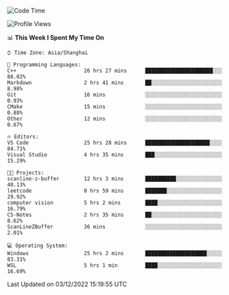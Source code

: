 <!--START_SECTION:waka-->
![Code Time](http://img.shields.io/badge/Code%20Time-414%20hrs%2018%20mins-blue)

![Profile Views](http://img.shields.io/badge/Profile%20Views-3-blue)

📊 **This Week I Spent My Time On** 

```text
⌚︎ Time Zone: Asia/Shanghai

💬 Programming Languages: 
C++                      26 hrs 27 mins      ██████████████████████░░░   88.02% 
Markdown                 2 hrs 41 mins       ██░░░░░░░░░░░░░░░░░░░░░░░   8.98% 
Git                      16 mins             ░░░░░░░░░░░░░░░░░░░░░░░░░   0.93% 
CMake                    15 mins             ░░░░░░░░░░░░░░░░░░░░░░░░░   0.88% 
Other                    12 mins             ░░░░░░░░░░░░░░░░░░░░░░░░░   0.67%

🔥 Editors: 
VS Code                  25 hrs 28 mins      █████████████████████░░░░   84.71% 
Visual Studio            4 hrs 35 mins       ███░░░░░░░░░░░░░░░░░░░░░░   15.29%

🐱‍💻 Projects: 
scanline-z-buffer        12 hrs 3 mins       ██████████░░░░░░░░░░░░░░░   40.13% 
leetcode                 8 hrs 59 mins       ███████░░░░░░░░░░░░░░░░░░   29.92% 
computer vision          5 hrs 2 mins        ████░░░░░░░░░░░░░░░░░░░░░   16.79% 
CS-Notes                 2 hrs 35 mins       ██░░░░░░░░░░░░░░░░░░░░░░░   8.62% 
ScanLineZBuffer          36 mins             ░░░░░░░░░░░░░░░░░░░░░░░░░   2.01%

💻 Operating System: 
Windows                  25 hrs 2 mins       ████████████████████░░░░░   83.31% 
WSL                      5 hrs 1 min         ████░░░░░░░░░░░░░░░░░░░░░   16.69%

```


 Last Updated on 03/12/2022 15:19:55 UTC
<!--END_SECTION:waka-->